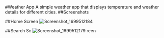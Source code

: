 #Weather App
A simple weather app that displays temperature and weather details for different cities.
##Screenshots

##Home Screen
![Screenshot_1699512184](https://github.com/Wadha21/HW-2/assets/143879896/3e9cedc5-c561-4d54-a46d-2c33fcede3c2)

##Search Sc
![Screenshot_1699512179](https://github.com/Wadha21/HW-2/assets/143879896/be9a524e-b81d-4072-b7bc-a7b7de18db7d)
reen
